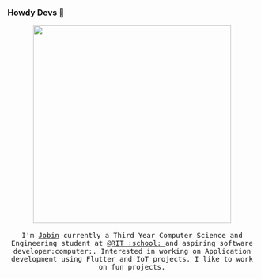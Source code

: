 ### Howdy Devs 👋

<p align="center">
  <img src="https://raw.githubusercontent.com/JobinBiju/JobinBiju/master/images/coding.gif" width=400>
  <br><br>
  <samp>
    I'm <a href="https://github.com/JobinBiju/">Jobin</a> currently a Third Year Computer Science and Engineering student at <a href="http://www.rit.ac.in/">@RIT :school: </a> and aspiring software developer:computer:. Interested in working on Application development using Flutter and IoT projects. I like to work on fun projects.
  </samp>
</p>

<!--
**JobinBiju/JobinBiju** is a ✨ _special_ ✨ repository because its `README.md` (this file) appears on your GitHub profile.

Here are some ideas to get you started:

- 🔭 I’m currently working on ...
- 🌱 I’m currently learning ...
- 👯 I’m looking to collaborate on ...
- 🤔 I’m looking for help with ...
- 💬 Ask me about ...
- 📫 How to reach me: ...
- 😄 Pronouns: ...
- ⚡ Fun fact: ...
-->
